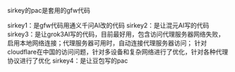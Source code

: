 sirkey的pac是套用的gfw代码

sirkey1：是gfw代码用通义千问AI改的代码
sirkey2：是让混元AI写的代码
sirkey3：是让grok3AI写的代码，目前最好用，包含访问代理服务器网络失败，启用本地网络连接；代理服务器可用时，自动连接代理服务器访问；
 针对cloudflare在中国的访问问题，针对多设备和复杂网络进行了优化，针对各种代理协议进行了优化
sirkey4：是让豆包写的pac

